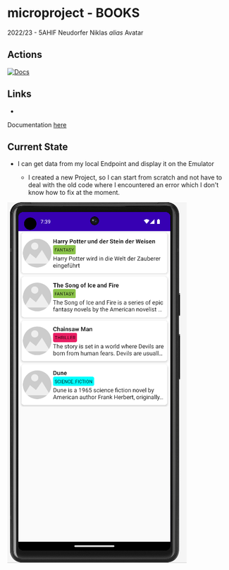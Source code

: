# microproject - BOOKS

2022/23 - 5AHIF Neudorfer Niklas _alias_ Avatar

## Actions

[![Docs](https://github.com/2223-5ahif-nvs/03-lab-android-simple-room-db-microproject-NiklasNeudorfer/actions/workflows/build-asciidocs.yml/badge.svg)](https://github.com/2223-5ahif-nvs/03-lab-android-simple-room-db-microproject-NiklasNeudorfer/actions/workflows/build-asciidocs.yml)

## Links

*
Documentation [here](https://github.com/2223-5ahif-nvs/03-lab-android-simple-room-db-microproject-NiklasNeudorfer/blob/main/docs/index.adoc)

## Current State

* I can get data from my local Endpoint and display it on the Emulator

    * I created a new Project, so I can start from scratch and not have to deal with the old code where I encountered an
      error which I don't know how to fix at the moment.

![](docs/img/12152022_getting_data_from_local_endpoint.png)